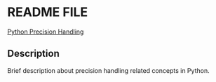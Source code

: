 # README FILE

[Python Precision Handling](./Precision_Handling_in_Python.ipynb)

## Description
Brief description about precision handling related concepts in Python.